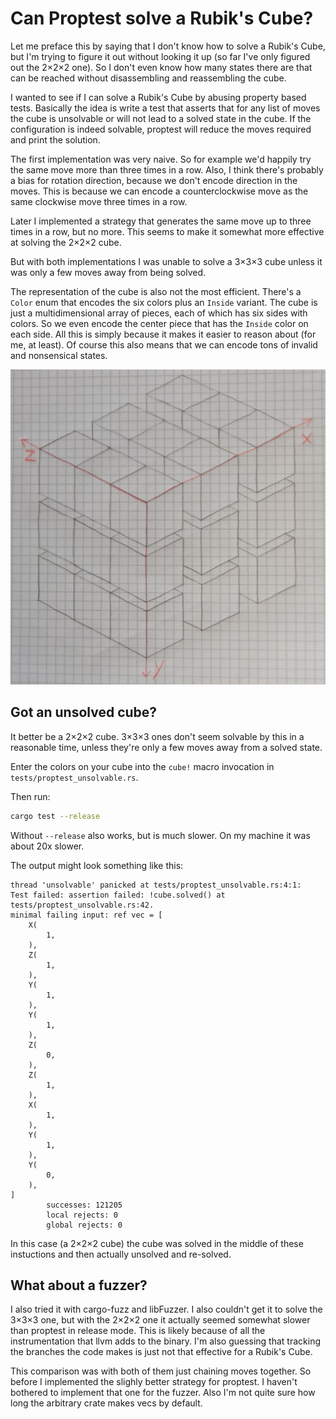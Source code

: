# Can Proptest solve a Rubik's Cube?

Let me preface this by saying that I don't know how to solve a Rubik's Cube, but I'm trying to
figure it out without looking it up (so far I've only figured out the 2×2×2 one). So I don't even
know how many states there are that can be reached without disassembling and reassembling the cube.

I wanted to see if I can solve a Rubik's Cube by abusing property based tests. Basically the idea is
write a test that asserts that for any list of moves the cube is unsolvable or will not lead to a
solved state in the cube. If the configuration is indeed solvable, proptest will reduce the moves
required and print the solution.

The first implementation was very naive. So for example we'd happily try the same move more than
three times in a row. Also, I think there's probably a bias for rotation direction, because we don't
encode direction in the moves. This is because we can encode a counterclockwise move as the same
clockwise move three times in a row.

Later I implemented a strategy that generates the same move up to three times in a row, but no more.
This seems to make it somewhat more effective at solving the 2×2×2 cube.

But with both implementations I was unable to solve a 3×3×3 cube unless it was only a few moves away
from being solved.

The representation of the cube is also not the most efficient. There's a `Color` enum that encodes
the six colors plus an `Inside` variant. The cube is just a multidimensional array of pieces, each
of which has six sides with colors. So we even encode the center piece that has the `Inside` color
on each side. All this is simply because it makes it easier to reason about (for me, at least). Of
course this also means that we can encode tons of invalid and nonsensical states.

![sketch of the cube with coordinates](cube.png)

## Got an unsolved cube?

It better be a 2×2×2 cube. 3×3×3 ones don't seem solvable by this in a reasonable time, unless
they're only a few moves away from a solved state.

Enter the colors on your cube into the `cube!` macro invocation in `tests/proptest_unsolvable.rs`.

Then run:

```sh
cargo test --release
```

Without `--release` also works, but is much slower. On my machine it was about 20x slower.

The output might look something like this:

```
thread 'unsolvable' panicked at tests/proptest_unsolvable.rs:4:1:
Test failed: assertion failed: !cube.solved() at tests/proptest_unsolvable.rs:42.
minimal failing input: ref vec = [
    X(
        1,
    ),
    Z(
        1,
    ),
    Y(
        1,
    ),
    Y(
        1,
    ),
    Z(
        0,
    ),
    Z(
        1,
    ),
    X(
        1,
    ),
    Y(
        1,
    ),
    Y(
        0,
    ),
]
        successes: 121205
        local rejects: 0
        global rejects: 0
```

In this case (a 2×2×2 cube) the cube was solved in the middle of these instuctions and then actually
unsolved and re-solved.

## What about a fuzzer?

I also tried it with cargo-fuzz and libFuzzer. I also couldn't get it to solve the 3×3×3 one, but
with the 2×2×2 one it actually seemed somewhat slower than proptest in release mode. This is likely
because of all the instrumentation that llvm adds to the binary. I'm also guessing that tracking the
branches the code makes is just not that effective for a Rubik's Cube.

This comparison was with both of them just chaining moves together. So before I implemented the
slighly better strategy for proptest. I haven't bothered to implement that one for the fuzzer. Also
I'm not quite sure how long the arbitrary crate makes vecs by default.
